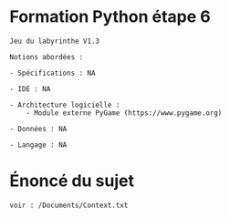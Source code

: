 # Formation Python étape 6

    Jeu du labyrinthe V1.3

    Notions abordées :

    - Spécifications : NA

    - IDE : NA

    - Architecture logicielle :
        - Module externe PyGame (https://www.pygame.org)

    - Données : NA

    - Langage : NA

# Énoncé du sujet

    voir : /Documents/Context.txt
